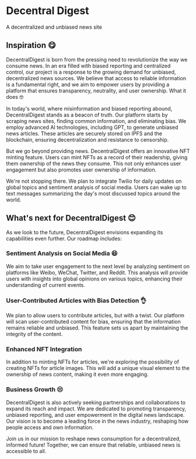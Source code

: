 # Decentral Digest

A decentralized and unbiased news site

## Inspiration 😋

DecentralDigest is born from the pressing need to revolutionize the way we consume news. In an era filled with biased reporting and centralized control, our project is a response to the growing demand for unbiased, decentralized news sources. We believe that access to reliable information is a fundamental right, and we aim to empower users by providing a platform that ensures transparency, neutrality, and user ownership.
What it does 🤓

In today's world, where misinformation and biased reporting abound, DecentralDigest stands as a beacon of truth. Our platform starts by scraping news sites, finding common information, and eliminating bias. We employ advanced AI technologies, including GPT, to generate unbiased news articles. These articles are securely stored on IPFS and the blockchain, ensuring decentralization and resistance to censorship.

But we go beyond providing news. DecentralDigest offers an innovative NFT minting feature. Users can mint NFTs as a record of their readership, giving them ownership of the news they consume. This not only enhances user engagement but also promotes user ownership of information.

We're not stopping there. We plan to integrate Twilio for daily updates on global topics and sentiment analysis of social media. Users can wake up to text messages summarizing the day's most discussed topics around the world.

## What's next for DecentralDigest 😊

As we look to the future, DecentralDigest envisions expanding its capabilities even further. Our roadmap includes:

### Sentiment Analysis on Social Media 😆

We aim to take user engagement to the next level by analyzing sentiment on platforms like Weibo, WeChat, Twitter, and Reddit. This analysis will provide users with insights into global opinions on various topics, enhancing their understanding of current events.

### User-Contributed Articles with Bias Detection 👌

We plan to allow users to contribute articles, but with a twist. Our platform will scan user-contributed content for bias, ensuring that the information remains reliable and unbiased. This feature sets us apart by maintaining the integrity of the content.

### Enhanced NFT Integration

In addition to minting NFTs for articles, we're exploring the possibility of creating NFTs for article images. This will add a unique visual element to the ownership of news content, making it even more engaging.

### Business Growth 😒

DecentralDigest is also actively seeking partnerships and collaborations to expand its reach and impact. We are dedicated to promoting transparency, unbiased reporting, and user empowerment in the digital news landscape. Our vision is to become a leading force in the news industry, reshaping how people access and own information.

Join us in our mission to reshape news consumption for a decentralized, informed future! Together, we can ensure that reliable, unbiased news is accessible to all.
